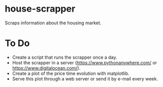 # house-scrapper
Scraps information about the housing market.

# To Do
  - Create a script that runs the scrapper once a day.
  - Host the scrapper in a server (https://www.pythonanywhere.com/ or https://www.digitalocean.com/).
  - Create a plot of the price time evolution with matplotlib.
  - Serve this plot through a web server or send it by e-mail every week.
